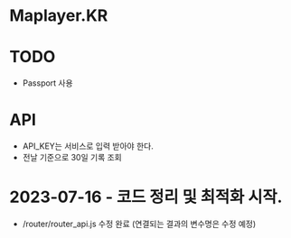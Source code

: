 # Maplayer.KR

# TODO
  * Passport 사용

# API
  * API_KEY는 서비스로 입력 받아야 한다.
  * 전날 기준으로 30일 기록 조회
  
# 2023-07-16 - 코드 정리 및 최적화 시작.
  * /router/router_api.js 수정 완료 (연결되는 결과의 변수명은 수정 예정)